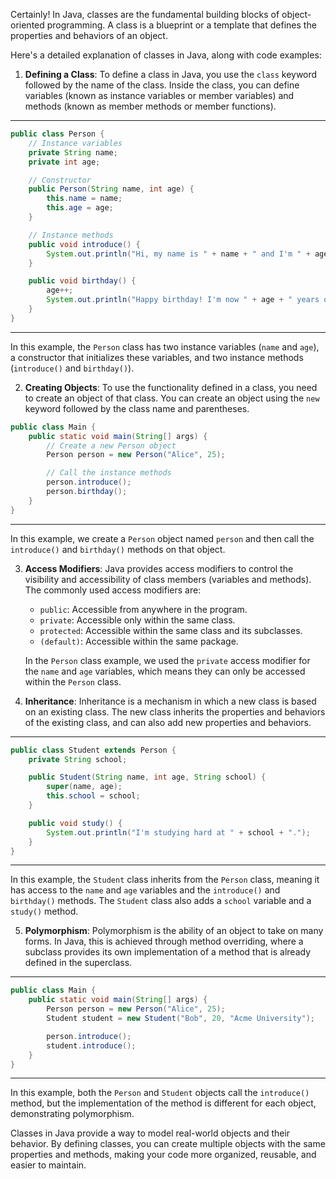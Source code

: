 Certainly! In Java, classes are the fundamental building blocks of object-oriented programming. A class is a blueprint or a template that defines the properties and behaviors of an object.

Here's a detailed explanation of classes in Java, along with code examples:

1. **Defining a Class**:
   To define a class in Java, you use the `class` keyword followed by the name of the class. Inside the class, you can define variables (known as instance variables or member variables) and methods (known as member methods or member functions).
--------------------------------------------------------------------------------------
   ```java
   public class Person {
       // Instance variables
       private String name;
       private int age;

       // Constructor
       public Person(String name, int age) {
           this.name = name;
           this.age = age;
       }

       // Instance methods
       public void introduce() {
           System.out.println("Hi, my name is " + name + " and I'm " + age + " years old.");
       }

       public void birthday() {
           age++;
           System.out.println("Happy birthday! I'm now " + age + " years old.");
       }
   }
   ```
---

   In this example, the `Person` class has two instance variables (`name` and `age`), a constructor that initializes these variables, and two instance methods (`introduce()` and `birthday()`).

2. **Creating Objects**:
   To use the functionality defined in a class, you need to create an object of that class. You can create an object using the `new` keyword followed by the class name and parentheses.

```java
public class Main {
    public static void main(String[] args) {
        // Create a new Person object
        Person person = new Person("Alice", 25);

        // Call the instance methods
        person.introduce();
        person.birthday();
    }
}
```
--------------------------------------------------------------------------------------

   In this example, we create a `Person` object named `person` and then call the `introduce()` and `birthday()` methods on that object.

3. **Access Modifiers**:
   Java provides access modifiers to control the visibility and accessibility of class members (variables and methods). The commonly used access modifiers are:
   - `public`: Accessible from anywhere in the program.
   - `private`: Accessible only within the same class.
   - `protected`: Accessible within the same class and its subclasses.
   - `(default)`: Accessible within the same package.

   In the `Person` class example, we used the `private` access modifier for the `name` and `age` variables, which means they can only be accessed within the `Person` class.

4. **Inheritance**:
   Inheritance is a mechanism in which a new class is based on an existing class. The new class inherits the properties and behaviors of the existing class, and can also add new properties and behaviors.

--------------------------------------------------------------------------------------
   ```java
   public class Student extends Person {
       private String school;

       public Student(String name, int age, String school) {
           super(name, age);
           this.school = school;
       }

       public void study() {
           System.out.println("I'm studying hard at " + school + ".");
       }
   }
   ```

--------------------------------------------------------------------------------------
   In this example, the `Student` class inherits from the `Person` class, meaning it has access to the `name` and `age` variables and the `introduce()` and `birthday()` methods. The `Student` class also adds a `school` variable and a `study()` method.

5. **Polymorphism**:
   Polymorphism is the ability of an object to take on many forms. In Java, this is achieved through method overriding, where a subclass provides its own implementation of a method that is already defined in the superclass.

--------------------------------------------------------------------------------------
   ```java
   public class Main {
       public static void main(String[] args) {
           Person person = new Person("Alice", 25);
           Student student = new Student("Bob", 20, "Acme University");

           person.introduce();
           student.introduce();
       }
   }
   ```
--------------------------------------------------------------------------------------

   In this example, both the `Person` and `Student` objects call the `introduce()` method, but the implementation of the method is different for each object, demonstrating polymorphism.

Classes in Java provide a way to model real-world objects and their behavior. By defining classes, you can create multiple objects with the same properties and methods, making your code more organized, reusable, and easier to maintain.
